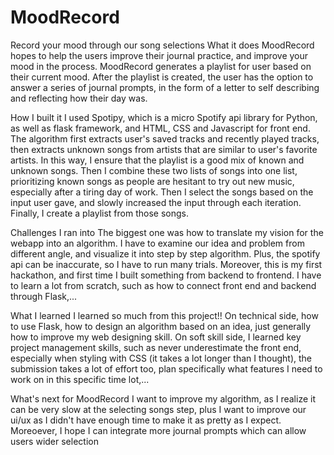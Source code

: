 # MoodRecord
Record your mood through our song selections
What it does
MoodRecord hopes to help the users improve their journal practice, and improve your mood in the process. MoodRecord generates a playlist for user based on their current mood. After the playlist is created, the user has the option to answer a series of journal prompts, in the form of a letter to self describing and reflecting how their day was.

How I built it
I used Spotipy, which is a micro Spotify api library for Python, as well as flask framework, and HTML, CSS and Javascript for front end. The algorithm first extracts user's saved tracks and recently played tracks, then extracts unknown songs from artists that are similar to user's favorite artists. In this way, I ensure that the playlist is a good mix of known and unknown songs. Then I combine these two lists of songs into one list, prioritizing known songs as people are hesitant to try out new music, especially after a tiring day of work. Then I select the songs based on the input user gave, and slowly increased the input through each iteration. Finally, I create a playlist from those songs.

Challenges I ran into
The biggest one was how to translate my vision for the webapp into an algorithm. I have to examine our idea and problem from different angle, and visualize it into step by step algorithm. Plus, the spotify api can be inaccurate, so I have to run many trials. Moreover, this is my first hackathon, and first time I built something from backend to frontend. I have to learn a lot from scratch, such as how to connect front end and backend through Flask,...

What I learned
I learned so much from this project!! On technical side, how to use Flask, how to design an algorithm based on an idea, just generally how to improve my web designing skill. On soft skill side, I learned key project management skills, such as never underestimate the front end, especially when styling with CSS (it takes a lot longer than I thought), the submission takes a lot of effort too, plan specifically what features I need to work on in this specific time lot,...

What's next for MoodRecord
I want to improve my algorithm, as I realize it can be very slow at the selecting songs step, plus I want to improve our ui/ux as I didn't have enough time to make it as pretty as I expect. Moreoever, I hope I can integrate more journal prompts which can allow users wider selection

